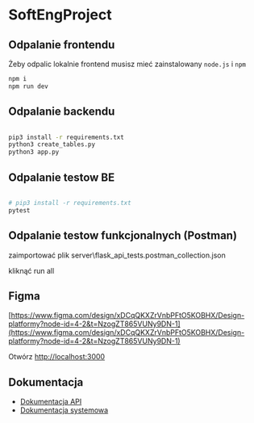 # SoftEngProject

## Odpalanie frontendu

Żeby odpalic lokalnie frontend musisz mieć zainstalowany `node.js` i `npm`

```bash
npm i
npm run dev

```

## Odpalanie backendu

```bash

pip3 install -r requirements.txt
python3 create_tables.py
python3 app.py

```

## Odpalanie testow BE

```bash

# pip3 install -r requirements.txt
pytest

```

## Odpalanie testow funkcjonalnych (Postman)

zaimportować plik server\flask_api_tests.postman_collection.json

kliknąć run all

## Figma

[https://www.figma.com/design/xDCqQKXZrVnbPFtO5KOBHX/Design-platformy?node-id=4-2&t=NzogZT865VUNy9DN-1](https://www.figma.com/design/xDCqQKXZrVnbPFtO5KOBHX/Design-platformy?node-id=4-2&t=NzogZT865VUNy9DN-1)

Otwórz [http://localhost:3000](http://localhost:3000)

## Dokumentacja
- [Dokumentacja API](https://github.com/LeoTheOriginal/SoftEngProject/blob/main/docs/API_docs.md)
- [Dokumentacja systemowa](https://github.com/LeoTheOriginal/SoftEngProject/blob/main/docs/SystemArchitecture_docs.md)